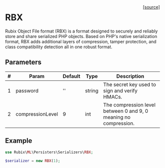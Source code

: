 <span style="float:right;"><a href="https://github.com/RubixML/ML/blob/master/src/Persisters/Serializers/RBX.php">[source]</a></span>

# RBX
Rubix Object File format (RBX) is a format designed to securely and reliably store and share serialized PHP objects. Based on PHP's native serialization format, RBX adds additional layers of compression, tamper protection, and class compatibility detection all in one robust format.

## Parameters
| # | Param | Default | Type | Description |
|---|---|---|---|---|
| 1 | password | '' | string | The secret key used to sign and verify HMACs. |
| 2 | compressionLevel | 9 | int | The compression level between 0 and 9, 0 meaning no compression. |

## Example
```php
use Rubix\ML\Persisters\Serializers\RBX;

$serializer = new RBX(1);
```

